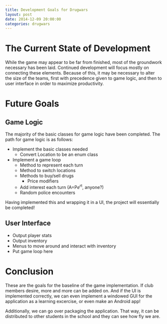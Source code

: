 ```yaml
---
title: Development Goals for Drugwars
layout: post
date: 2014-12-09 20:00:00
categories: drugwars
---
```


# The Current State of Development

While the game may appear to be far from finished, most of the groundwork necessary has been laid. Continued development will focus mostly on connecting these elements. Because of this, it may be necessary to alter the size of the teams, first with precedence given to game logic, and then to user interface in order to maximize productivity.

# Future Goals

## Game Logic

The majority of the basic classes for game logic have been completed. The path for game logic is as follows:

- Implement the basic classes needed
    - Convert Location to be an enum class
- Implement a game loop
    - Method to represent each turn
    - Method to switch locations
    - Methods to buy/sell drugs
        - Price modifiers
    - Add interest each turn (A=P*e*<sup>rt</sup>, anyone?)
    - Random police encounters

Having implemented this and wrapping it in a UI, the project will essentially be completed!

## User Interface

- Output player stats
- Output inventory
- Menus to move around and interact with inventory
- Put game loop here

# Conclusion

These are the goals for the baseline of the game implementation. If club members desire, more and more can be added on. And if the UI is implemented correctly, we can even implement a windowed GUI for the application as a learning excercise, or even make an Android app!

Additionally, we can go over packaging the application. That way, it can be distributed to other students in the school and they can see how fly we are.